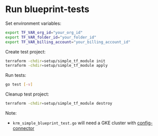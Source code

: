 # Run blueprint-tests

Set environment variables:

```bash
export TF_VAR_org_id="your_org_id"
export TF_VAR_folder_id="your_folder_id"
export TF_VAR_billing_account="your_billing_account_id"
```

Create test project:

```bash
terraform -chdir=setup/simple_tf_module init
terraform -chdir=setup/simple_tf_module apply
```

Run tests:

```bash
go test [-v]
```

Cleanup test project:

```bash
terraform -chdir=setup/simple_tf_module destroy
```

Note:

* `krm_simple_blueprint_test.go` will need a GKE cluster with [config-connector](https://cloud.google.com/config-connector/docs/how-to/install-upgrade-uninstall)
